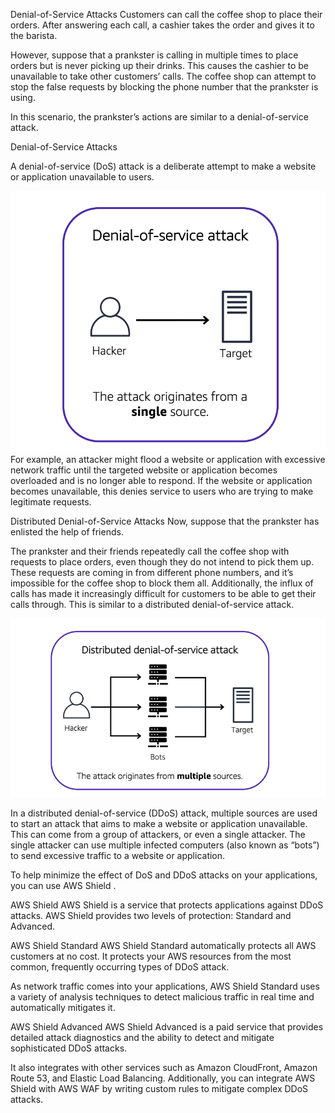 Denial-of-Service Attacks
Customers can call the coffee shop to place their orders. After answering each call, a cashier takes the order and gives it to the barista.

However, suppose that a prankster is calling in multiple times to place orders but is never picking up their drinks. This causes the cashier to be unavailable to take other customers’ calls. The coffee shop can attempt to stop the false requests by blocking the phone number that the prankster is using.

In this scenario, the prankster’s actions are similar to a denial-of-service attack.

Denial-of-Service Attacks

A denial-of-service (DoS) attack is a deliberate attempt to make a website or application unavailable to users.

![alt text](image.png)
For example, an attacker might flood a website or application with excessive network traffic until the targeted website or application becomes overloaded and is no longer able to respond. If the website or application becomes unavailable, this denies service to users who are trying to make legitimate requests.

Distributed Denial-of-Service Attacks
Now, suppose that the prankster has enlisted the help of friends.

The prankster and their friends repeatedly call the coffee shop with requests to place orders, even though they do not intend to pick them up. These requests are coming in from different phone numbers, and it’s impossible for the coffee shop to block them all. Additionally, the influx of calls has made it increasingly difficult for customers to be able to get their calls through. This is similar to a distributed denial-of-service attack.

![alt text](image-1.png)

In a distributed denial-of-service (DDoS) attack, multiple sources are used to start an attack that aims to make a website or application unavailable. This can come from a group of attackers, or even a single attacker. The single attacker can use multiple infected computers (also known as “bots”) to send excessive traffic to a website or application.

To help minimize the effect of DoS and DDoS attacks on your applications, you can use
AWS Shield
.

AWS Shield
AWS Shield is a service that protects applications against DDoS attacks. AWS Shield provides two levels of protection: Standard and Advanced.

AWS Shield Standard
AWS Shield Standard automatically protects all AWS customers at no cost. It protects your AWS resources from the most common, frequently occurring types of DDoS attack.

As network traffic comes into your applications, AWS Shield Standard uses a variety of analysis techniques to detect malicious traffic in real time and automatically mitigates it.

AWS Shield Advanced
AWS Shield Advanced is a paid service that provides detailed attack diagnostics and the ability to detect and mitigate sophisticated DDoS attacks.

It also integrates with other services such as Amazon CloudFront, Amazon Route 53, and Elastic Load Balancing. Additionally, you can integrate AWS Shield with AWS WAF by writing custom rules to mitigate complex DDoS attacks.

